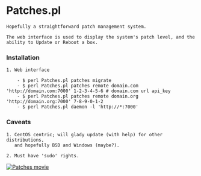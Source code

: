 # Patches.pl

    Hopefully a straightforward patch management system.

    The web interface is used to display the system's patch level, and the
    ability to Update or Reboot a box.

### Installation

    1. Web interface

        - $ perl Patches.pl patches migrate                                                                          
        - $ perl Patches.pl patches remote domain.com 'http://domain.com:7000' 1-2-3-4-5-6 # domain.com url api_key
        - $ perl Patches.pl patches remote domain.org 'http://domain.org:7000' 7-8-9-0-1-2
        - $ perl Patches.pl daemon -l 'http://*:7000'

### Caveats

    1. CentOS centric; will glady update (with help) for other distributions,
       and hopefully BSD and Windows (maybe?).

    2. Must have 'sudo' rights.

[![Patches movie](http://share.gifyoutube.com/KzB6Gb.gif)](http://bmedley.org/patches.mov)
